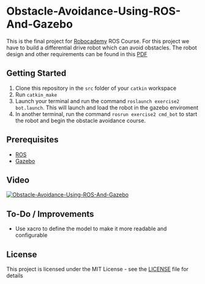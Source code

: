 # Obstacle-Avoidance-Using-ROS-And-Gazebo

This is the final project for [Robocademy](http://robocademy.com/) ROS Course.
For this project we have to build a differential drive robot which can avoid obstacles. The robot design and other requirements can be found in this [PDF](assignment.pdf)

## Getting Started

1. Clone this repository in the `src` folder of your `catkin` workspace
2. Run `catkin_make`
3. Launch your terminal and run the command `roslaunch exercise2 bot.launch`. 
This will launch and load the robot in the gazebo enviroment
4. In another terminal, run the command `rosrun exercise2 cmd_bot` to start the robot and begin the obstacle avoidance course.

## Prerequisites

* [ROS](http://wiki.ros.org/kinetic)  
* [Gazebo](http://wiki.ros.org/gazebo_ros_pkgs)


## Video

[![Obstacle-Avoidance-Using-ROS-And-Gazebo](http://img.youtube.com/vi/yoHwEvan2nE/0.jpg)](https://www.youtube.com/watch?v=yoHwEvan2nE "Obstacle-Avoidance-Using-ROS-And-Gazebo")

## To-Do / Improvements

* Use xacro to define the model to make it more readable and configurable

## License

This project is licensed under the MIT License - see the [LICENSE](LICENSE) file for details
